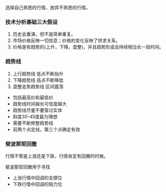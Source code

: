 选择自己熟悉的行情，放弃不熟悉的行情。

### 技术分析基础三大假设
1. 历史会重演，但不是简单重复。
2. 市场价格反映一切信息；价格的变化反映了供求关系。
3. 价格是有趋势的(上升，下降，盘整)，并且趋势形成会持续相当长一段时间。

### 趋势线
1. 上行趋势线 低点不断抬升
2. 下降趋势线 高点不断降低
3. 盘整走势趋势线 区间震荡

- 包括最高价和最低价
- 趋势线时间越长可信度越大
- 趋势线尽量不要穿过实体
- 斜度30-45度最为理想
- 需要不断修整趋势线
- 前两个点定线，第三个点确定有效

### 斐波那契回撤
行情不管是上涨还是下跌，行情肯定有回撤的时候。

斐波那契回撤用于寻找
- 上涨行情中回调的支撑位
- 下跌行情中回调的阻力位